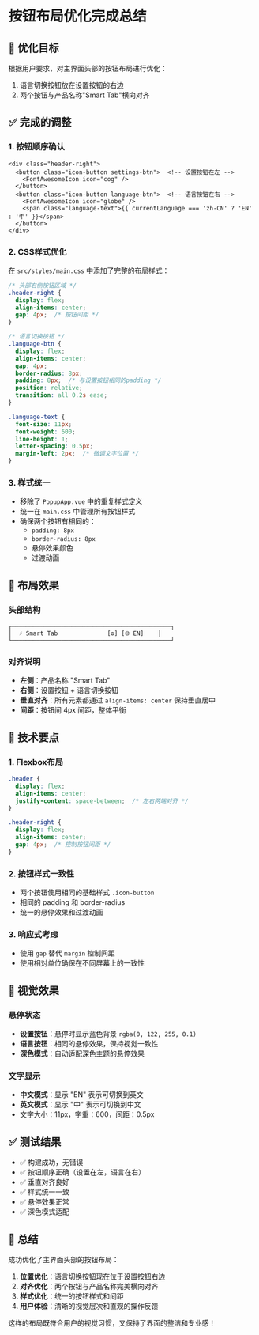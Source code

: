 # 按钮布局优化完成总结

## 🎯 优化目标

根据用户要求，对主界面头部的按钮布局进行优化：
1. 语言切换按钮放在设置按钮的右边
2. 两个按钮与产品名称"Smart Tab"横向对齐

## ✅ 完成的调整

### 1. **按钮顺序确认**
```vue
<div class="header-right">
  <button class="icon-button settings-btn">  <!-- 设置按钮在左 -->
    <FontAwesomeIcon icon="cog" />
  </button>
  <button class="icon-button language-btn">  <!-- 语言按钮在右 -->
    <FontAwesomeIcon icon="globe" />
    <span class="language-text">{{ currentLanguage === 'zh-CN' ? 'EN' : '中' }}</span>
  </button>
</div>
```

### 2. **CSS样式优化**
在 `src/styles/main.css` 中添加了完整的布局样式：

```css
/* 头部右侧按钮区域 */
.header-right {
  display: flex;
  align-items: center;
  gap: 4px;  /* 按钮间距 */
}

/* 语言切换按钮 */
.language-btn {
  display: flex;
  align-items: center;
  gap: 4px;
  border-radius: 8px;
  padding: 8px;  /* 与设置按钮相同的padding */
  position: relative;
  transition: all 0.2s ease;
}

.language-text {
  font-size: 11px;
  font-weight: 600;
  line-height: 1;
  letter-spacing: 0.5px;
  margin-left: 2px;  /* 微调文字位置 */
}
```

### 3. **样式统一**
- 移除了 `PopupApp.vue` 中的重复样式定义
- 统一在 `main.css` 中管理所有按钮样式
- 确保两个按钮有相同的：
  - `padding: 8px`
  - `border-radius: 8px`  
  - 悬停效果颜色
  - 过渡动画

## 🎨 布局效果

### 头部结构
```
┌─────────────────────────────────────────────┐
│  ⚡ Smart Tab              [⚙️] [🌐 EN]    │
└─────────────────────────────────────────────┘
```

### 对齐说明
- **左侧**：产品名称 "Smart Tab" 
- **右侧**：设置按钮 + 语言切换按钮
- **垂直对齐**：所有元素都通过 `align-items: center` 保持垂直居中
- **间距**：按钮间 4px 间距，整体平衡

## 🔧 技术要点

### 1. **Flexbox布局**
```css
.header {
  display: flex;
  align-items: center;
  justify-content: space-between;  /* 左右两端对齐 */
}

.header-right {
  display: flex;
  align-items: center;
  gap: 4px;  /* 控制按钮间距 */
}
```

### 2. **按钮样式一致性**
- 两个按钮使用相同的基础样式 `.icon-button`
- 相同的 padding 和 border-radius
- 统一的悬停效果和过渡动画

### 3. **响应式考虑**
- 使用 `gap` 替代 `margin` 控制间距
- 使用相对单位确保在不同屏幕上的一致性

## 📱 视觉效果

### 悬停状态
- **设置按钮**：悬停时显示蓝色背景 `rgba(0, 122, 255, 0.1)`
- **语言按钮**：相同的悬停效果，保持视觉一致性
- **深色模式**：自动适配深色主题的悬停效果

### 文字显示
- **中文模式**：显示 "EN" 表示可切换到英文
- **英文模式**：显示 "中" 表示可切换到中文
- 文字大小：11px，字重：600，间距：0.5px

## ✅ 测试结果

- ✅ 构建成功，无错误
- ✅ 按钮顺序正确（设置在左，语言在右）
- ✅ 垂直对齐良好
- ✅ 样式统一一致
- ✅ 悬停效果正常
- ✅ 深色模式适配

## 🎯 总结

成功优化了主界面头部的按钮布局：

1. **位置优化**：语言切换按钮现在位于设置按钮右边
2. **对齐优化**：两个按钮与产品名称完美横向对齐
3. **样式优化**：统一的按钮样式和间距
4. **用户体验**：清晰的视觉层次和直观的操作反馈

这样的布局既符合用户的视觉习惯，又保持了界面的整洁和专业感！ 